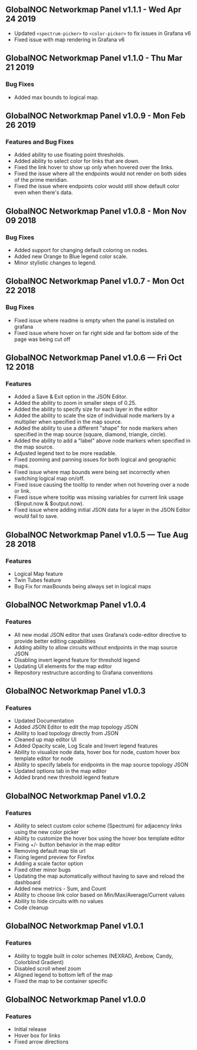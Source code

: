 ## GlobalNOC Networkmap Panel v1.1.1 - Wed Apr 24 2019

* Updated `<spectrum-picker>` to `<color-picker>` to fix issues in Grafana v6
* Fixed issue with map rendering in Grafana v6

## GlobalNOC Networkmap Panel v1.1.0 - Thu Mar 21 2019

### Bug Fixes

* Added max bounds to logical map.

## GlobalNOC Networkmap Panel v1.0.9 - Mon Feb 26 2019

### Features and Bug Fixes

* Added ability to use floating point thresholds.
* Added ability to select color for links that are down.
* Fixed the link hover to show up only when hovered over the links.
* Fixed the issue where all the endpoints would not render on both sides of the prime meridian.
* Fixed the issue where endpoints color would still show default color even when there's data.


## GlobalNOC Networkmap Panel v1.0.8 - Mon Nov 09 2018

### Bug Fixes

* Added support for changing default coloring on nodes.
* Added new Orange to Blue legend color scale.
* Minor stylistic changes to legend.


## GlobalNOC Networkmap Panel v1.0.7 - Mon Oct 22 2018

### Bug Fixes

* Fixed issue where readme is empty when the panel is installed on grafana
* Fixed issue where hover on far right side and far bottom side of the page was being cut off

## GlobalNOC Networkmap Panel v1.0.6 — Fri Oct 12 2018

### Features

* Added a Save & Exit option in the JSON Editor.
* Added the ability to zoom in smaller steps of 0.25.
* Added the ability to specify size for each layer in the editor
* Added the ability to scale the size of individual node markers by a multiplier when specified in the map source.
* Added the ability to use a different "shape" for node markers when specified in the map source (square, diamond, triangle, circle).
* Added the ability to add a "label" above node markers when specified in the map source.
* Adjusted legend text to be more readable.
* Fixed zooming and panning issues for both logical and geographic maps.
* Fixed issue where map bounds were being set incorrectly when switching logical map on/off.
* Fixed issue causing the tooltip to render when not hovering over a node or link.
* Fixed issue where tooltip was missing variables for current link usage ($input.now & $output.now).
* Fixed issue where adding initial JSON data for a layer in the JSON Editor would fail to save.

## GlobalNOC Networkmap Panel v1.0.5 — Tue Aug 28 2018

### Features

* Logical Map feature
* Twin Tubes feature
* Bug Fix for maxBounds being always set in logical maps

## GlobalNOC Networkmap Panel v1.0.4

### Features

* All new modal JSON editor that uses Grafana’s code-editor directive to provide better editing capabilities
* Adding ability to allow circuits without endpoints in the map source JSON
* Disabling invert legend feature for threshold legend 
* Updating UI elements for the map editor
* Repository restructure according to Grafana conventions

## GlobalNOC Networkmap Panel v1.0.3

### Features

* Updated Documentation
* Added JSON Editor to edit the map topology JSON
* Ability to load topology directly from JSON
* Cleaned up map editor UI
* Added Opacity scale, Log Scale and Invert legend features
* Ability to visualize node data, hover box for node, custom hover box template editor for node
* Ability to specify labels for endpoints in the map source topology JSON
* Updated options tab in the map editor
* Added brand new threshold legend feature

## GlobalNOC Networkmap Panel v1.0.2

### Features

* Ability to select custom color scheme (Spectrum) for adjacency links using the new color picker
* Ability to customize the hover box using the hover box template editor
* Fixing +/- button behavior in the map editor
* Removing default map tile url
* Fixing legend preview for Firefox
* Adding a scale factor option
* Fixed other minor bugs
* Updating the map automatically without having to save and reload the dashboard
* Added new metrics - Sum, and Count
* Ability to choose link color based on Min/Max/Average/Current values
* Ability to hide circuits with no values
* Code cleanup

## GlobalNOC Networkmap Panel v1.0.1

### Features

* Ability to toggle built in color schemes  (NEXRAD, Arebow, Candy, Colorblind Gradient)
* Disabled scroll wheel zoom
* Aligned legend to bottom left of the map
* Fixed the map to be container specific

## GlobalNOC Networkmap Panel v1.0.0

### Features

* Initial release
* Hover box for links
* Fixed arrow directions
